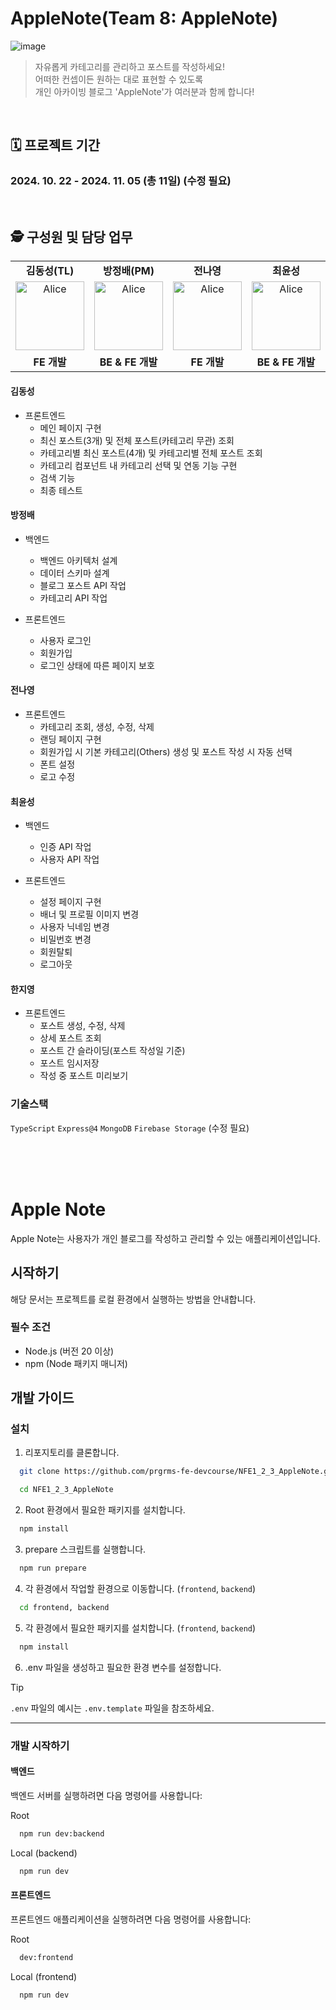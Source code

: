 # AppleNote(Team 8: AppleNote)

![image](https://github.com/user-attachments/assets/cefcf93d-c9e7-4f3d-a810-1dab5a135c81)

> 자유롭게 카테고리를 관리하고 포스트를 작성하세요! <br>
> 어떠한 컨셉이든 원하는 대로 표현할 수 있도록 <br>
> 개인 아카이빙 블로그 'AppleNote'가 여러분과 함께 합니다!

<br>

## 🗓️ 프로젝트 기간

### 2024. 10. 22 - 2024. 11. 05 (총 11일) (수정 필요)

<br>

## 🕵️ 구성원 및 담당 업무

<table>
  <tr>
    <td align="center">
      <strong>김동성(TL)</strong><br>
    </td>
    <td align="center">
      <strong>방정배(PM)</strong><br>
    </td>
     <td align="center">
      <strong>전나영</strong><br>
    </td>
     <td align="center">
      <strong>최윤성</strong><br>
    </td>
     <td align="center">
      <strong>한지영</strong><br>
    </td>
  </tr>
  <tr>
    <td align="center">
      <a href="https://github.com/sun__glitter" target="_blank">
        <img src="https://avatars.githubusercontent.com/u/170076713?v=4" alt="Alice"  width="110px" height="110px"/>
      </a>
    </td>
    <td align="center">
      <a href="https://github.com/jeongbaebang" target="_blank">
        <img src="https://avatars.githubusercontent.com/u/57677452?v=4" alt="Alice"  width="110px" height="110px"/>
      </a>
    </td>
    <td align="center">
      <a href="https://github.com/jny4867" target="_blank">
        <img src="https://avatars.githubusercontent.com/u/147975027?v=4" alt="Alice"  width="110px" height="110px"/>
      </a>
    </td>
    <td align="center">
      <a href="https://github.com/cho1ys" target="_blank">
        <img src="https://avatars.githubusercontent.com/u/148849516?v=4" alt="Alice"  width="110px" height="110px"/>
      </a>
    </td>
    <td align="center">
      <a href="https://github.com/OpenS3same" target="_blank">
        <img src="https://avatars.githubusercontent.com/u/175666731?v=4" alt="Alice"  width="110px" height="110px"/>
      </a>
    </td>
  </tr>
    <tr>
      <td align="center">
        <strong>FE 개발</strong><br>
      </td>
      <td align="center">
        <strong>BE & FE 개발</strong><br>
      </td>
        <td align="center">
        <strong> FE 개발</strong><br>
      </td>
        <td align="center">
        <strong>BE & FE 개발</strong><br>
      </td>
        </td>
        <td align="center">
        <strong> FE 개발</strong><br>
      </td>
    </tr>
</table>

#### 김동성

- 프론트엔드
  - 메인 페이지 구현
  - 최신 포스트(3개) 및 전체 포스트(카테고리 무관) 조회
  - 카테고리별 최신 포스트(4개) 및 카테고리별 전체 포스트 조회
  - 카테고리 컴포넌트 내 카테고리 선택 및 연동 기능 구현
  - 검색 기능
  - 최종 테스트

#### 방정배

- 백엔드

  - 백엔드 아키텍처 설계
  - 데이터 스키마 설계
  - 블로그 포스트 API 작업
  - 카테고리 API 작업

- 프론트엔드
  - 사용자 로그인
  - 회원가입
  - 로그인 상태에 따른 페이지 보호

#### 전나영

- 프론트엔드
  - 카테고리 조회, 생성, 수정, 삭제
  - 랜딩 페이지 구현
  - 회원가입 시 기본 카테고리(Others) 생성 및 포스트 작성 시 자동 선택
  - 폰트 설정
  - 로고 수정

#### 최윤성

- 백엔드

  - 인증 API 작업
  - 사용자 API 작업

- 프론트엔드
  - 설정 페이지 구현
  - 배너 및 프로필 이미지 변경
  - 사용자 닉네임 변경
  - 비밀번호 변경
  - 회원탈퇴
  - 로그아웃

#### 한지영

- 프론트엔드
  - 포스트 생성, 수정, 삭제
  - 상세 포스트 조회
  - 포스트 간 슬라이딩(포스트 작성일 기준)
  - 포스트 임시저장
  - 작성 중 포스트 미리보기

### 기술스택

`TypeScript` `Express@4` `MongoDB` `Firebase Storage` (수정 필요)

<br><br><br>

# Apple Note

Apple Note는 사용자가 개인 블로그를 작성하고 관리할 수 있는 애플리케이션입니다.

## 시작하기

해당 문서는 프로젝트를 로컬 환경에서 실행하는 방법을 안내합니다.

### 필수 조건

- Node.js (버전 20 이상)
- npm (Node 패키지 매니저)

## 개발 가이드

### 설치

1. 리포지토리를 클론합니다.

```bash
  git clone https://github.com/prgrms-fe-devcourse/NFE1_2_3_AppleNote.git

  cd NFE1_2_3_AppleNote
```

2. Root 환경에서 필요한 패키지를 설치합니다.

```bash
  npm install
```

3. prepare 스크립트를 실행합니다.

```bash
  npm run prepare
```

4. 각 환경에서 작업할 환경으로 이동합니다. (`frontend`, `backend`)

```bash
  cd frontend, backend
```

5. 각 환경에서 필요한 패키지를 설치합니다. (`frontend`, `backend`)

```bash
  npm install
```

6. .env 파일을 생성하고 필요한 환경 변수를 설정합니다.

> [!TIP]  
> `.env` 파일의 예시는 `.env.template` 파일을 참조하세요.

---

### 개발 시작하기

#### **백엔드**

백엔드 서버를 실행하려면 다음 명령어를 사용합니다:

Root

```bash
  npm run dev:backend
```

Local (backend)

```bash
  npm run dev
```

#### **프론트엔드**

프론트엔드 애플리케이션을 실행하려면 다음 명령어를 사용합니다:

Root

```bash
  dev:frontend
```

Local (frontend)

```bash
  npm run dev
```
